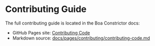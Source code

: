 # Contributing Guide

The full contributing guide is located in the Boa Constrictor docs:

* GitHub Pages site: [Contributing Code](https://q2ebanking.github.io/boa-constrictor/contributing/contributing-code/)
* Markdown source: [docs/pages/contributing/contributing-code.md](docs/pages/contributing/contributing-code.md)
